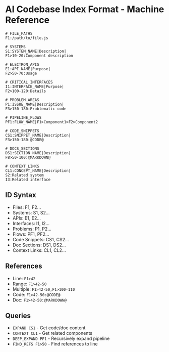 # AI Codebase Index Format - Machine Reference

```
# FILE_PATHS
F1:/path/to/file.js

# SYSTEMS
S1:SYSTEM_NAME|Description|
F1>10-20:Component description

# ELECTRON_APIS
E1:API_NAME|Purpose|
F2>50-70:Usage

# CRITICAL_INTERFACES
I1:INTERFACE_NAME|Purpose|
F2>100-120:Details

# PROBLEM_AREAS
P1:ISSUE_NAME|Description|
F3>150-180:Problematic code

# PIPELINE_FLOWS
PF1:FLOW_NAME|F1>Component1>F2>Component2

# CODE_SNIPPETS
CS1:SNIPPET_NAME|Description|
F3>150-180:@CODE@

# DOCS_SECTIONS
DS1:SECTION_NAME|Description|
F8>50-100:@MARKDOWN@

# CONTEXT_LINKS
CL1:CONCEPT_NAME|Description|
S2:Related system
I3:Related interface
```

## ID Syntax
- Files: F1, F2...
- Systems: S1, S2...
- APIs: E1, E2...
- Interfaces: I1, I2...
- Problems: P1, P2...
- Flows: PF1, PF2...
- Code Snippets: CS1, CS2...
- Doc Sections: DS1, DS2...
- Context Links: CL1, CL2...

## References
- Line: `F1>42`
- Range: `F1>42-50`
- Multiple: `F1>42-50,F1>100-110`
- Code: `F1>42-50:@CODE@`
- Doc: `F1>42-50:@MARKDOWN@`

## Queries
- `EXPAND CS1` - Get code/doc content
- `CONTEXT CL1` - Get related components
- `DEEP_EXPAND PF1` - Recursively expand pipeline
- `FIND_REFS F1>50` - Find references to line